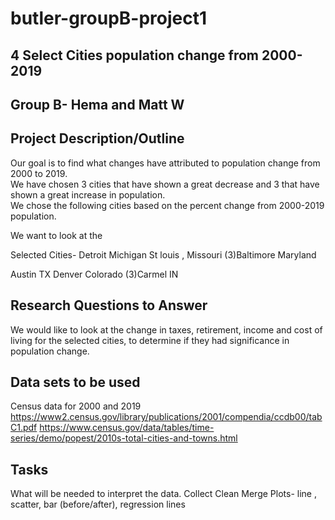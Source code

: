 # butler-groupB-project1

## 4 Select Cities population change from 2000-2019

## Group B- Hema and Matt W

## Project Description/Outline
Our goal is to find what changes have attributed to population change from 2000 to 2019.  
We have chosen 3 cities that have shown a great decrease and 3 that have shown a great increase in population.  
We chose the following cities based on the percent change from 2000-2019 population.

We want to look at the 

Selected Cities- 
Detroit Michigan
St louis , Missouri
(3)Baltimore Maryland

Austin TX
Denver Colorado
(3)Carmel IN

## Research Questions to Answer
We would like to look at the change in taxes, retirement, income and cost of living for the selected cities, to determine if they had significance in population change.

## Data sets to be used
Census data for 2000 and 2019
https://www2.census.gov/library/publications/2001/compendia/ccdb00/tabC1.pdf
https://www.census.gov/data/tables/time-series/demo/popest/2010s-total-cities-and-towns.html

## Tasks
What will be needed to interpret the data.
Collect
Clean
Merge
Plots- line , scatter, bar (before/after), regression lines

